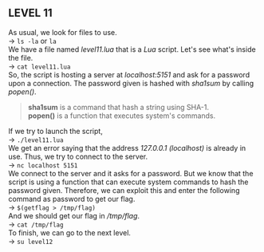 ## LEVEL 11

As usual, we look for files to use.  
-> `ls -la` or `la`  
We have a file named *level11.lua* that is a *Lua* script. Let's see what's inside the file.  
-> `cat level11.lua`  
So, the script is hosting a server at *localhost:5151* and ask for a password upon a connection. The password given is hashed with *sha1sum* by calling *popen()*.

> **sha1sum** is a command that hash a string using SHA-1.  
**popen()** is a function that executes system's commands.

If we try to launch the script,  
-> `./level11.lua`  
We get an error saying that the address *127.0.0.1 (localhost)* is already in use. Thus, we try to connect to the server.  
-> `nc localhost 5151`  
We connect to the server and it asks for a password. But we know that the script is using a function that can execute system commands to hash the password given. Therefore, we can exploit this and enter the following command as password to get our flag.  
-> `$(getflag > /tmp/flag)`  
And we should get our flag in */tmp/flag*.  
-> `cat /tmp/flag`  
To finish, we can go to the next level.  
-> `su level12`